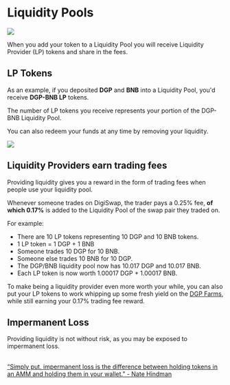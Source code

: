 # Liquidity Pools

![](<../../.gitbook/assets/docs masthead (4).png>)

When you add your token to a Liquidity Pool you will receive Liquidity Provider (LP) tokens and share in the fees.

## LP Tokens

As an example, if you deposited **DGP** and **BNB** into a Liquidity Pool, you'd receive **DGP-BNB LP** tokens.

The number of LP tokens you receive represents your portion of the DGP-BNB Liquidity Pool.&#x20;

You can also redeem your funds at any time by removing your liquidity.

![](<../../.gitbook/assets/Screenshot 2021-04-19 at 6.27.22 PM.png>)

## Liquidity Providers earn trading fees

Providing liquidity gives you a reward in the form of trading fees when people use your liquidity pool.&#x20;

Whenever someone trades on DigiSwap, the trader pays a 0.25% fee, **of which 0.17%** is added to the Liquidity Pool of the swap pair they traded on.

For example:

* There are 10 LP tokens representing 10 DGP and 10 BNB tokens.
* 1 LP token = 1 DGP + 1 BNB
* Someone trades 10 DGP for 10 BNB.
* Someone else trades 10 BNB for 10 DGP.
* The DGP/BNB liquidity pool now has 10.017 DGP and 10.017 BNB.
* Each LP token is now worth 1.00017 DGP + 1.00017 BNB.

To make being a liquidity provider even more worth your while, you can also put your LP tokens to work whipping up some fresh yield on the [DGP Farms](https://digiswap.finance/farms), while still earning your 0.17% trading fee reward.

## Impermanent Loss

Providing liquidity is not without risk, as you may be exposed to impermanent loss.

\
[“Simply put, impermanent loss is the difference between holding tokens in an AMM and holding them in your wallet.” - Nate Hindman](https://blog.bancor.network/beginners-guide-to-getting-rekt-by-impermanent-loss-7c9510cb2f22)
